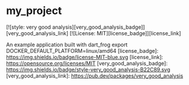 # my_project

[![style: very good analysis][very_good_analysis_badge]][very_good_analysis_link]
[![License: MIT][license_badge]][license_link]

An example application built with dart_frog
export DOCKER_DEFAULT_PLATFORM=linux/amd64 
[license_badge]: https://img.shields.io/badge/license-MIT-blue.svg
[license_link]: https://opensource.org/licenses/MIT
[very_good_analysis_badge]: https://img.shields.io/badge/style-very_good_analysis-B22C89.svg
[very_good_analysis_link]: https://pub.dev/packages/very_good_analysis
